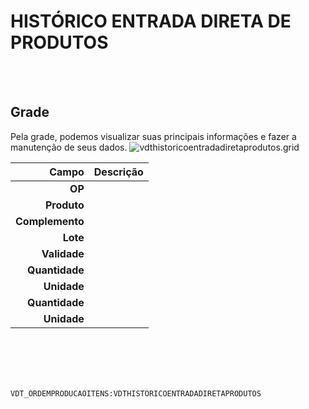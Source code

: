 # HISTÓRICO ENTRADA DIRETA DE PRODUTOS
<br>
<br>

## Grade
Pela grade, podemos visualizar suas principais informações e fazer a manutenção de seus dados.
![vdthistoricoentradadiretaprodutos.grid](https://raw.githubusercontent.com/netforcews/docs-erp/master/geral/imagens/vdthistoricoentradadiretaprodutos.grid.png)

Campo | Descrição
--:|---
**OP** | 
**Produto** | 
**Complemento** | 
**Lote** | 
**Validade** | 
**Quantidade** | 
**Unidade** | 
**Quantidade** | 
**Unidade** | 
<br>
<br>
<br>
<br>

```VDT_ORDEMPRODUCAOITENS:VDTHISTORICOENTRADADIRETAPRODUTOS```
